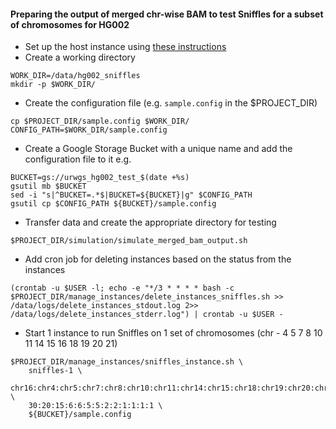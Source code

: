 #### Preparing the output of merged chr-wise BAM to test Sniffles for a subset of chromosomes for HG002
* Set up the host instance using [these instructions](./Setting_up_host_instance.md) 
* Create a working directory
```
WORK_DIR=/data/hg002_sniffles
mkdir -p $WORK_DIR/
```
* Create the configuration file (e.g. `sample.config` in the $PROJECT_DIR)
```
cp $PROJECT_DIR/sample.config $WORK_DIR/
CONFIG_PATH=$WORK_DIR/sample.config
```
* Create a Google Storage Bucket with a unique name and add the configuration file to it e.g.
```
BUCKET=gs://urwgs_hg002_test_$(date +%s)
gsutil mb $BUCKET
sed -i "s|^BUCKET=.*$|BUCKET=${BUCKET}|g" $CONFIG_PATH
gsutil cp $CONFIG_PATH ${BUCKET}/sample.config
```
* Transfer data and create the appropriate directory for testing
```
$PROJECT_DIR/simulation/simulate_merged_bam_output.sh
```
* Add cron job for deleting instances based on the status from the instances
```     
(crontab -u $USER -l; echo -e "*/3 * * * * bash -c $PROJECT_DIR/manage_instances/delete_instances_sniffles.sh >> /data/logs/delete_instances_stdout.log 2>> /data/logs/delete_instances_stderr.log") | crontab -u $USER - 
```
* Start 1 instance to run Sniffles on 1 set of chromosomes (chr - 4 5 7 8 10 11 14 15 16 18 19 20 21)
```
$PROJECT_DIR/manage_instances/sniffles_instance.sh \
	sniffles-1 \
	chr16:chr4:chr5:chr7:chr8:chr10:chr11:chr14:chr15:chr18:chr19:chr20:chr21 \
	30:20:15:6:6:5:5:2:2:1:1:1:1 \
	${BUCKET}/sample.config
```
